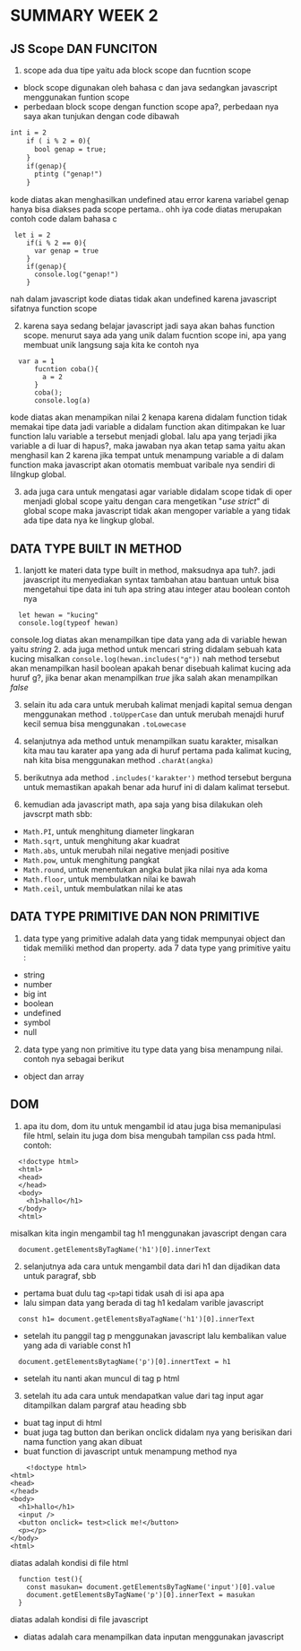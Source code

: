 # SUMMARY WEEK 2

## JS Scope DAN FUNCITON

1. scope ada dua tipe yaitu ada block scope dan fucntion scope
  - block scope digunakan oleh bahasa c dan java sedangkan javascript menggunakan funtion scope
  - perbedaan block scope dengan function scope apa?, perbedaan nya saya akan tunjukan dengan code dibawah

  ```markdown
  int i = 2
      if ( i % 2 = 0){
        bool genap = true;
      }
      if(genap){
        ptintg ("genap!")
      }
  ```


  kode diatas akan menghasilkan undefined atau error karena variabel genap hanya bisa diakses pada scope pertama.. ohh iya code diatas merupakan 
  contoh code dalam bahasa c
  
  ```
   let i = 2
      if(i % 2 == 0){
        var genap = true
      }
      if(genap){
        console.log("genap!")
      }

  ```

  nah dalam javascript kode diatas tidak akan undefined karena javascript sifatnya function scope


2. karena saya sedang belajar javascript jadi saya akan bahas function scope. menurut saya ada yang unik dalam fucntion scope ini, apa yang membuat unik langsung saja 
kita ke contoh nya 

```
  var a = 1
      fucntion coba(){
        a = 2
      }
      coba();
      console.log(a)

```

  kode diatas akan menampikan nilai 2 kenapa karena didalam function tidak memakai tipe data jadi variable a didalam function akan ditimpakan ke luar function lalu 
  variable a tersebut menjadi global. lalu apa yang terjadi jika variable a di luar di hapus?, maka jawaban nya akan tetap sama yaitu akan menghasil kan 2 karena 
  jika tempat untuk menampung variable a di dalam function maka javascript akan otomatis membuat varibale nya sendiri di lilngkup global.

3. ada juga cara untuk mengatasi agar variable didalam scope tidak di oper menjadi global scope yaitu dengan cara mengetikan "_use strict_" di global scope maka javascript tidak akan mengoper variable a yang tidak ada tipe data nya ke lingkup global.

## DATA TYPE BUILT IN METHOD

1. lanjott ke materi data type built in method, maksudnya apa tuh?. jadi javascript itu menyediakan syntax tambahan atau bantuan untuk bisa mengetahui tipe data ini tuh apa string atau integer atau boolean contoh nya 

``` 
  let hewan = "kucing"
  console.log(typeof hewan) 
```

console.log diatas akan menampilkan tipe data yang ada di variable hewan yaitu _string_
2. ada juga method untuk mencari string didalam sebuah kata kucing misalkan `console.log(hewan.includes("g"))` nah method tersebut akan menampilkan hasil boolean apakah benar disebuah kalimat kucing ada huruf g?, jika benar akan menampilkan _true_ jika salah akan menampilkan _false_

3. selain itu ada cara untuk merubah kalimat menjadi kapital semua dengan menggunakan method `.toUpperCase` dan untuk merubah menajdi huruf kecil semua bisa menggunakan `.toLowecase`

4. selanjutnya ada method untuk menampilkan suatu karakter, misalkan kita mau tau karater apa yang ada di huruf pertama pada kalimat kucing, nah kita bisa menggunakan method `.charAt(angka)`

5. berikutnya ada method `.includes('karakter')` method tersebut berguna untuk memastikan apakah benar ada huruf ini di dalam kalimat tersebut.

6. kemudian ada javascript math, apa saja yang bisa dilakukan oleh javscrpt math sbb:
  - `Math.PI`, untuk menghitung diameter lingkaran
  - `Math.sqrt`, untuk menghitung akar kuadrat
  - `Math.abs`, untuk merubah nilai negative menjadi positive
  - `Math.pow`, untuk menghitung pangkat
  - `Math.round`, untuk menentukan angka bulat jika nilai nya ada koma
  - `Math.floor`, untuk membulatkan nilai ke bawah
  - `Math.ceil`, untuk membulatkan nilai ke atas

## DATA TYPE PRIMITIVE DAN NON PRIMITIVE

1. data type yang primitive adalah data yang tidak mempunyai object dan tidak memiliki method dan property. ada 7 data type yang primitive yaitu :
  - string
  - number
  - big int
  - boolean
  - undefined
  - symbol
  - null
2. data type yang non primitive itu type data yang bisa menampung nilai. contoh nya sebagai berikut
  - object dan array

## DOM

1. apa itu dom, dom itu untuk mengambil id atau juga bisa memanipulasi file html, selain itu juga dom bisa mengubah tampilan css pada html. 
contoh:
```
  <!doctype html>
  <html>
  <head>
  </head>
  <body>
    <h1>hallo</h1>
  </body>
  <html>
```
misalkan kita ingin mengambil tag h1 menggunakan javascript dengan cara
```
  document.getElementsByTagName('h1')[0].innerText
```
2. selanjutnya ada cara untuk mengambil data dari h1 dan dijadikan data untuk paragraf, sbb
  - pertama buat dulu tag `<p>`tapi tidak usah di isi apa apa
  - lalu simpan data yang berada di tag h1 kedalam varible javascript
  ```
    const h1= document.getElementsByaTagName('h1')[0].innerText
  ```
  - setelah itu panggil tag p menggunakan javascript lalu kembalikan value yang ada di variable const h1
  ```
    document.getElementsBytagName('p')[0].innertText = h1
  ```
  - setelah itu nanti akan muncul di tag p html
3. setelah itu ada cara untuk mendapatkan value dari tag input agar ditampilkan dalam pargraf atau heading sbb

  - buat tag input di html
  - buat juga tag button dan berikan onclick didalam nya yang berisikan dari nama function yang akan dibuat
  - buat function di javascript untuk menampung method nya 
  ```
      <!doctype html>
  <html>
  <head>
  </head>
  <body>
    <h1>hallo</h1>
    <input />
    <button onclick= test>click me!</button>
    <p></p>
  </body>
  <html>
  ```
  diatas adalah kondisi di file html

  ```
    function test(){
      const masukan= document.getElementsByTagName('input')[0].value
      document.getElementsByTagName('p')[0].innerText = masukan
    }
  ```
  diatas adalah kondisi di file javascript
  - diatas adalah cara menampilkan data inputan menggunakan javascript
